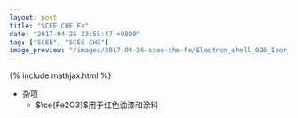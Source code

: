 ```yaml
---
layout: post
title: "SCEE CHE Fe"
date: "2017-04-26 23:55:47 +0800"
tag: ["SCEE", "SCEE CHE"]
image_preview: "/images/2017-04-26-scee-che-fe/Electron_shell_026_Iron_-_no_label.svg"
---
```


{% include mathjax.html %}

* 杂项
    * $\ce{Fe2O3}$用于红色油漆和涂料